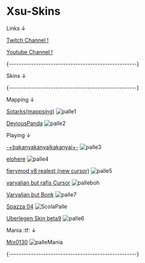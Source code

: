 # Xsu-Skins
Links ↓

[Twitch Channel !](https://www.twitch.tv/massimoti)

[Youtube Channel !](https://www.youtube.com/channel/UCdbfYUV6iCBCeamL5aodGAg)

{----------------------------------------------------}


Skins ↓ 

{----------------------------------------------------}

Mapping ↓ 

[Sotarks(mappsing)](https://www.mediafire.com/file/wv1kafgghau8x2g/-_%2523Sokrates%2528mapping%2529%257Bv1.0%257D%253B.osk/file)
![palle1](https://osu.ppy.sh/ss/17657665/6eab)

[DeviousPanda](https://www.mediafire.com/folder/rlr01x68c1kno/mapping)
![palle2](https://osu.ppy.sh/ss/17657675/bcda)

Playing ↓ 

[-+bakanyakanyaikakanyai+-](https://www.mediafire.com/folder/4yogf2gmr50lh/-+bakanyakanyaikakanyai+-)
![palle3](https://skins.osuck.net/uploads/posts/2019-03/1553934598_screenshot3492.jpg)

[elohere](https://www.mediafire.com/folder/ul5fwqo7l8oyu/elohere)
![palle4](https://osu.ppy.sh/ss/17657713/8a2a)

[fierymod v8 realest (new cursor)](https://www.mediafire.com/folder/yy6px2b7ma79m/fierymod+v8+realest++cursort)
![palle5](https://osu.ppy.sh/ss/17657721/ab33)

[varvalian but rafis Cursor](https://www.mediafire.com/file/93ked7qehij9orv/Aristia%2528Edit%2529.osk/file)
![palleboh](https://osu.ppy.sh/ss/17680215/edc1)

[Varvalian but Bonk](https://www.mediafire.com/folder/8e4jg0lhk0xzm/Varv+Bonk)
![palle7](https://osu.ppy.sh/ss/17657728/5e9a)

[Spazza 04](https://www.mediafire.com/file/pavzhybipphlf5k/Spazza17+WIP+04.osk/file)
![ScolaPalle](https://user-images.githubusercontent.com/71230537/147349671-e60de7c4-da29-41e8-a665-cf90a61b3147.jpg)

[Uberlegen Skin beta9](https://www.mediafire.com/folder/3ic2dzmc6vdvy/Uberlegen+Skin+beta9)
![palle6](https://osu.ppy.sh/ss/17657725/6455)

Mania :tf: ↓ 

[Mix0130](https://www.mediafire.com/folder/4nwai1a3qizpv/Mix0130+skin)
![palleMania](https://osu.ppy.sh/ss/17657732/055c)

{----------------------------------------------------}



